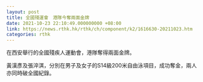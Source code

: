 ```yaml
---
layout: post
title: 全國殘運會　港隊今奪兩面金牌
date: 2021-10-23 22:10:49.000000000 +08:00
link: https://news.rthk.hk/rthk/ch/component/k2/1616630-20211023.htm
categories: rthk
---
```


在西安舉行的全國殘疾人運動會，港隊奪得兩面金牌。

黃漢彥及張淬淇，分別在男子及女子的S14級200米自由泳項目，成功奪金，兩人亦同時破全國紀錄。
